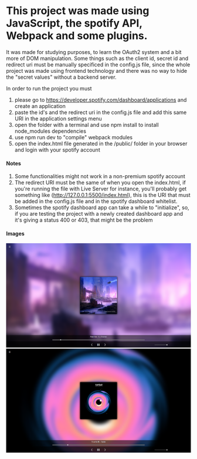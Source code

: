 # This project was made using JavaScript, the spotify API, Webpack and some plugins.
It was made for studying purposes, to learn the OAuth2 system and a bit more of DOM manipulation.
Some things such as the client id, secret id and redirect uri must be manually specificed in the config.js file, since the whole project was made using frontend technology
and there was no way to hide the "secret values" without a backend server.

In order to run the project you must
1. please go to https://developer.spotify.com/dashboard/applications and create an application 
2. paste the id's and the redirect uri in the config.js file and add this same URI in the application settings menu
3. open the folder with a terminal and use npm install to install node_modules dependencies
4. use npm run dev to "compile" webpack modules
5. open the index.html file generated in the /public/ folder in your browser and login with your spotify account

#### Notes
1. Some functionalities might not work in a non-premium spotify account
2. The redirect URI must be the same of when you open the index.html, if you're running the file with Live Server for instance, you'll probably get something like
(http://127.0.0.1:5500/index.html), this is the URI that must be added in the config.js file and in the spotify dashboard whitelist.
3. Sometimes the spotify dashboard app can take a while to "initialize", so, if you are testing the project with a newly created dashboard app and it's giving a status 400 or 403, that might be the problem

#### Images

![example1](/exampleimgs/Screenshot_1.png)
![example2](/exampleimgs/Screenshot_2.png)